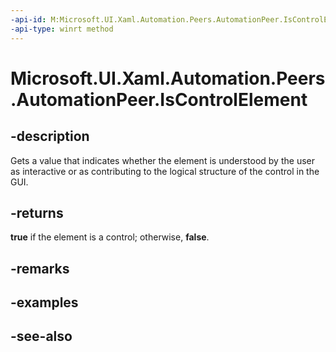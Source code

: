 ```yaml
---
-api-id: M:Microsoft.UI.Xaml.Automation.Peers.AutomationPeer.IsControlElement
-api-type: winrt method
---
```


<!-- Method syntax
public bool IsControlElement()
-->

# Microsoft.UI.Xaml.Automation.Peers.AutomationPeer.IsControlElement

## -description
Gets a value that indicates whether the element is understood by the user as interactive or as contributing to the logical structure of the control in the GUI.

## -returns
**true** if the element is a control; otherwise, **false**.

## -remarks

## -examples

## -see-also
